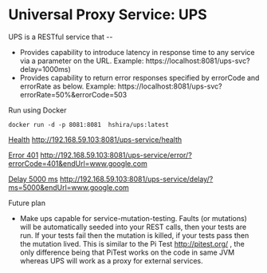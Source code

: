 Universal Proxy Service: UPS
===

UPS is a RESTful service that --

* Provides capability to introduce latency in response time to any service via a parameter on the URL. Example:  https://localhost:8081/ups-svc?delay=1000ms)
* Provides capability to return error responses specified by errorCode and errorRate as below.  Example:  https://localhost:8081/ups-svc?errorRate=50%&errorCode=503

Run using Docker

```
docker run -d -p 8081:8081  hshira/ups:latest
```

[Health](http://192.168.59.103:8081/ups-service/health)  http://192.168.59.103:8081/ups-service/health

[Error 401](http://192.168.59.103:8081/ups-service/error/?errorCode=401&endUrl=www.google.com) http://192.168.59.103:8081/ups-service/error/?errorCode=401&endUrl=www.google.com

[Delay 5000 ms](http://192.168.59.103:8081/ups-service/delay/?ms=5000&endUrl=www.google.com) http://192.168.59.103:8081/ups-service/delay/?ms=5000&endUrl=www.google.com




Future plan
* Make ups capable for service-mutation-testing. Faults (or mutations) will be automatically seeded into your REST calls, then your tests are run. If your tests fail then the mutation is killed, if your tests pass then the mutation lived. This is similar to the Pi Test http://pitest.org/ , the only difference being that PiTest works on the code in same JVM whereas UPS will work as a proxy for external services.


